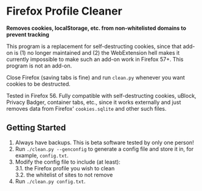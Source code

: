 # Firefox Profile Cleaner

**Removes cookies, localStorage, etc. from non-whitelisted domains to prevent tracking**

This program is a replacement for self-destructing cookies, since that add-on is
(1) no longer maintained and (2) the WebExtension hell makes it currently
impossible to make such an add-on work in Firefox 57+. This program is not an add-on.

Close Firefox (saving tabs is fine) and run `clean.py` whenever you want cookies to be destructed.

Tested in Firefox 56. Fully compatible with self-destructing cookies, uBlock, Privacy Badger,
container tabs, etc., since it works externally and just removes data from Firefox'
`cookies.sqlite` and other such files.

## Getting Started

1. Always have backups. This is beta software tested by only one person!
2. Run `./clean.py --genconfig` to generate a config file and store it in, for example, `config.txt`.
3. Modify the config file to include (at least):  
3.1. the Firefox profile you wish to clean  
3.2. the whitelist of sites to not remove
4. Run `./clean.py config.txt`.
